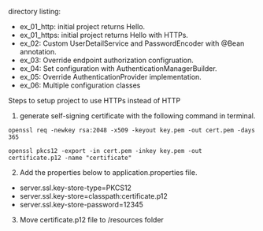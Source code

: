 directory listing:

- ex_01_http: initial project returns Hello. 
- ex_01_https: initial project returns Hello with HTTPs.
- ex_02: Custom UserDetailService and PasswordEncoder with @Bean annotation.
- ex_03: Override endpoint authorization configruation.
- ex_04: Set configuration with AuthenticationManagerBuilder.
- ex_05: Override AuthenticationProvider implementation.
- ex_06: Multiple configuration classes

Steps to setup project to use HTTPs instead of HTTP

1. generate self-signing certificate with the following command in terminal.
```
openssl req -newkey rsa:2048 -x509 -keyout key.pem -out cert.pem -days 365

openssl pkcs12 -export -in cert.pem -inkey key.pem -out certificate.p12 -name "certificate"

``` 
2. Add the properties below to application.properties file.
- server.ssl.key-store-type=PKCS12
- server.ssl.key-store=classpath:certificate.p12
- server.ssl.key-store-password=12345

3. Move certificate.p12 file to /resources folder
